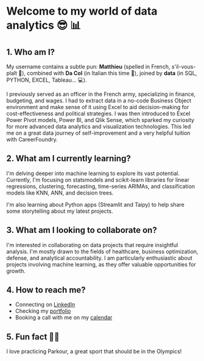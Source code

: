 # Welcome to my world of data analytics 😎 📊

## 1. Who am I?
My username contains a subtle pun: **Matthieu** (spelled in French, s'il-vous-plaît 🥖), combined with **Da Col** (in Italian this time 🍝), joined by **data** (in SQL, PYTHON, EXCEL, Tableau... 💻). 

I previously served as an officer in the French army, specializing in finance, budgeting, and wages. I had to extract data in a no-code Business Object environment and make sense of it using Excel to aid decision-making for cost-effectiveness and political strategies. I was then introduced to Excel Power Pivot models, Power BI, and Qlik Sense, which sparked my curiosity for more advanced data analytics and visualization technologies. This led me on a great data journey of self-improvement and a very helpful tuition with CareerFoundry.

## 2. What am I currently learning?
I'm delving deeper into machine learning to explore its vast potential. Currently, I'm focusing on statsmodels and scikit-learn libraries for linear regressions, clustering, forecasting, time-series ARIMAs, and classification models like KNN, ANN, and decision trees. 

I'm also learning about Python apps (Streamlit and Taipy) to help share some storytelling about my latest projects.

## 3. What am I looking to collaborate on?
I'm interested in collaborating on data projects that require insightful analysis. 
I'm mostly drawn to the fields of healthcare, business optimization, defense, and analytical accountability.
I am particularly enthusiastic about projects involving machine learning, as they offer valuable opportunities for growth.

## 4. How to reach me?
- Connecting on [LinkedIn](https://www.linkedin.com/in/dacolmatthieu/)
- Checking my [portfolio](https://mattdatacol.be/about-me)
- Booking a call with me on my [calendar](https://calendly.com/dacolmatthieu)

## 5. Fun fact 🏃‍♂️
I love practicing Parkour, a great sport that should be in the Olympics!
